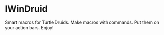 # IWinDruid
Smart macros for Turtle Druids. Make macros with commands. Put them on your action bars. Enjoy!
